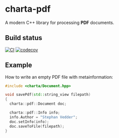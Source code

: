 # charta-pdf

A modern C++ library for processing **PDF** documents.

## Build status
[![CI](https://github.com/feliwir/charta-pdf/actions/workflows/ci.yml/badge.svg)](https://github.com/feliwir/charta-pdf/actions/workflows/ci.yml)
[![codecov](https://codecov.io/gh/feliwir/charta-pdf/branch/master/graph/badge.svg?token=2XKMBCI2MR)](https://codecov.io/gh/feliwir/charta-pdf)

## Example

How to write an empty PDF file with metainformation:
```c++
#include <charta/Document.hpp>

void savePdf(std::string_view filepath)
{
  charta::pdf::Document doc;

  charta::pdf::Info info;
  info.Author = "Stephan Vedder";
  doc.setInfo(info);
  doc.saveToFile(filepath);
}
```
